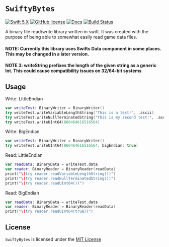 # `SwiftyBytes`
[![Swift 5.X](https://img.shields.io/badge/Swift-5.X-blue.svg)](https://developer.apple.com/swift/)
[![GitHub license](https://img.shields.io/badge/license-MIT-lightgrey.svg)](LICENSE)
[![Docs](http://img.shields.io/badge/read_the-docs-2196f3.svg)](https://xenoxiluna.github.io/SwiftyBytes/index.html)
[![Build Status](https://travis-ci.org/Xenoxiluna/SwiftyBytes.svg?branch=master)](https://travis-ci.org/Xenoxiluna/SwiftyBytes)


A binary file read/write library written in swift. It was created with the purpose of being able to somewhat easily read game data files.

#### NOTE: Currently this library uses Swifts Data component in some places. This may be changed in a later version.
#### NOTE 3: writeString prefixes the length of the given string as a generic Int. This could cause compatibility issues on 32/64-bit systems

## Usage
Write: LittleEndian
```swift
var writeTest: BinaryWriter = BinaryWriter()
try writeTest.writeVariableLengthString("This is a test!", .ascii)
try writeTest.writeNullTerminatedString("This is my second test!", .ascii)
try writeTest.writeUInt64(866464616516564)
```

Write: BigEndian
```swift
var writeTest: BinaryWriter = BinaryWriter()
try writeTest.writeUInt64(866464616516564, bigEndian: true)
```


Read: LittleEndian
```swift
var readData: BinaryData = writeTest.data
var reader: BinaryReader = BinaryReader(readData)
print("\(try reader.readVariableLengthString())")
print("\(try reader.readNullTerminatedString())")
print("\(try reader.readUInt64())")
```

Read: BigEndian
```swift
var readData: BinaryData = writeTest.data
var reader: BinaryReader = BinaryReader(readData)
print("\(try reader.readUInt64(true))")
```

## License

`SwiftyBytes` is licensed under the [MIT License](LICENSE)
